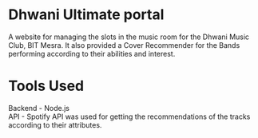# Dhwani Ultimate portal

A website for managing the slots in the music room for the Dhwani Music Club, BIT Mesra.
It also provided a Cover Recommender for the Bands performing according to their abilities and interest.

# Tools Used
Backend - Node.js <br>
API - Spotify API was used for getting the recommendations of the tracks according to their attributes. 
